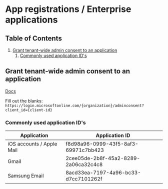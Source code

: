 # App registrations / Enterprise applications

## Table of Contents <!-- omit in toc -->

1. [Grant tenant-wide admin consent to an application](#grant-tenant-wide-admin-consent-to-an-application)
   1. [Commonly used application ID's](#commonly-used-application-ids)

## Grant tenant-wide admin consent to an application

[Docs](https://learn.microsoft.com/en-us/entra/identity/enterprise-apps/grant-admin-consent?pivots=portal)

Fill out the blanks: `https://login.microsoftonline.com/{organization}/adminconsent?client_id={client-id}`

### Commonly used application ID's

| Application               | Application ID                       |
| ------------------------- | ------------------------------------ |
| iOS accounts / Apple Mail | f8d98a96-0999-43f5-8af3-69971c7bb423 |
| Gmail                     | 2cee05de-2b8f-45a2-8289-2a06ca32c4c8 |
| Samsung Email             | 8acd33ea-7197-4a96-bc33-d7cc7101262f |
